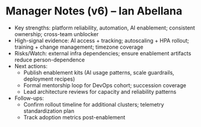 # Manager Notes (v6) – Ian Abellana

- Key strengths: platform reliability, automation, AI enablement; consistent ownership; cross-team unblocker
- High-signal evidence: AI access + tracking; autoscaling + HPA rollout; training + change management; timezone coverage
- Risks/Watch: external infra dependencies; ensure enablement artifacts reduce person-dependence
- Next actions:
  - Publish enablement kits (AI usage patterns, scale guardrails, deployment recipes)
  - Formal mentorship loop for DevOps cohort; succession coverage
  - Lead architecture reviews for capacity and reliability patterns
- Follow-ups:
  - Confirm rollout timeline for additional clusters; telemetry standardization plan
  - Track adoption metrics post-enablement
